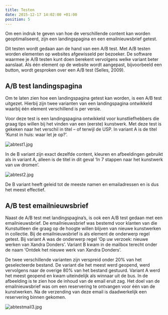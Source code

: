 ```yaml
---
title: Testen
date: 2015-12-17 14:02:00 +01:00
position: 5
---
```


Om een indruk te geven van hoe de verschillende content kan worden geoptimaliseerd, zijn een landingspagina en een emailnieuwsbrief getest. 

Dit testen wordt gedaan aan de hand van een A/B test. Met A/B testen worden elementen op websites afgewisseld per bezoeker. De software waarmee je A/B testen kunt doen berekent vervolgens welke variant beter aanslaat. Als één element op de website wordt aangepast, bijvoorbeeld een button, wordt gesproken over een A/B test (Selles, 2009).

## A/B test landingspagina 
Om te laten zien hoe een landingspagina getest kan worden, is een A/B test uitgezet. Hierbij zijn twee varianten van een landingspagina ontwikkeld waarbij één element verschillend is per versie. 

Voor deze test is een landingspagina ontwikkeld voor kunstliefhebbers die graag tips willen bij het vinden van een (eerste) kunstwerk. Met deze test is gekeken naar het verschil in titel – of terwijl de USP. In variant A is de titel ‘Kunst in huis: waar let je op?’. 

![abtest1.jpg](/uploads/abtest1.jpg)

In de B variant zijn exact dezelfde content, kleuren en afbeeldingen gebruikt als in variant A, alleen is de titel in dit geval ‘In 7 stappen naar het kunstwerk van uw dromen’. 

![abtest2.jpg](/uploads/abtest2.jpg)

De B variant heeft geleid tot de meeste namen en emailadressen en is dus het meest effectief.


## A/B test emailnieuwsbrief
Naast de A/B test met landingspagina’s, is ook een A/B test gedaan met een emailnieuwsbrief. De emailnieuwsbrief was bestemd voor klanten van die Kunstuitleen die graag op de hoogte willen blijven van nieuwe kunstwerken in collectie. Bij de emailnieuwsbrief is als element de onderwerp regel getest. Bij variant A was de onderwerp regel ‘Op uw verzoek: nieuwe werken van Xandra Donders’. Variant B kwam in de mailbox terecht onder de naam ‘Ontdek het nieuwe werk van Xandra Donders’. 

De twee verschillende varianten zijn verspreid onder 20% van het geselecteerde bestand. De variant die het meest werd geopend, werd vervolgens naar de overige 80% van het bestand gestuurd. Variant A werd het meest geopend en kwam uiteindelijk als winnaar uit de bus. In de afbeelding is te zien hoe de inhoud van de email eruit zag. Het doel van de emailnieuwsbrief was om een reservering te ontvangen voor één van de kunstwerken. Na de verzending van deze email is daadwerkelijk een reservering binnen gekomen. 

![abtestmail3.jpg](/uploads/abtestmail3.jpg)

